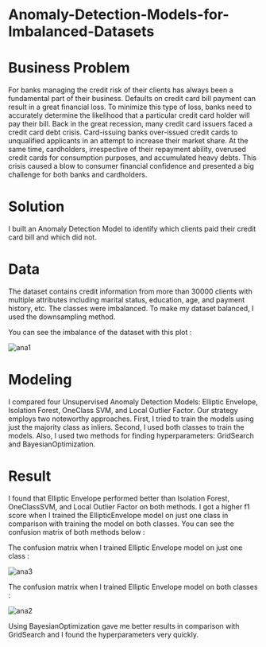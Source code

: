 # Anomaly-Detection-Models-for-Imbalanced-Datasets

# Business Problem

For banks managing the credit risk of their clients has always been a fundamental part of their business. Defaults on credit card bill payment can result in a great financial loss. 
To minimize this type of loss, banks need to accurately determine the likelihood that a particular credit card holder will pay their bill.
Back in the great recession, many credit card issuers faced a credit card debt crisis. 
Card-issuing banks over-issued credit cards to unqualified applicants in an attempt to increase their market share.
At the same time, cardholders, irrespective of their repayment ability, overused credit cards for consumption purposes, and accumulated heavy debts. 
This crisis caused a blow to consumer financial confidence and presented a big challenge for both banks and cardholders.

# Solution

I built an Anomaly Detection Model to identify which clients paid their credit card bill and which did not.

# Data

The dataset contains credit information from more than 30000 clients with multiple attributes including marital status, education, age, and payment history, etc.
The classes were imbalanced. To make my dataset balanced, I used the downsampling method.

You can see the imbalance of the dataset with this plot :

![ana1](https://user-images.githubusercontent.com/33470542/81461380-47ce6380-9179-11ea-994e-3c7ecca1fc7a.png)


# Modeling

I compared four Unsupervised Anomaly Detection Models: Elliptic Envelope, Isolation Forest, OneClass SVM, and Local Outlier Factor. 
Our strategy employs two noteworthy approaches. First, I tried to train the models using just the majority class as inliers. Second, I used both classes to train the models.
Also, I used two methods for finding hyperparameters:  GridSearch and BayesianOptimization.

# Result

I found that Elliptic Envelope performed better than Isolation Forest, OneClassSVM, and Local Outlier Factor on both methods. 
I got a higher f1 score when I trained the EllipticEnvelope model on just one class in comparison with training the model on both classes.
You can see the confusion matrix of both methods below :

The confusion matrix when I trained Elliptic Envelope model on just one class :

![ana3](https://user-images.githubusercontent.com/33470542/81461401-78160200-9179-11ea-997b-4343036fb09b.png)

The confusion matrix when I trained Elliptic Envelope model on both classes :

![ana2](https://user-images.githubusercontent.com/33470542/81461416-94b23a00-9179-11ea-95a0-607ab3aca2de.png)


Using BayesianOptimization gave me better results in comparison with GridSearch and I found the hyperparameters very quickly.
